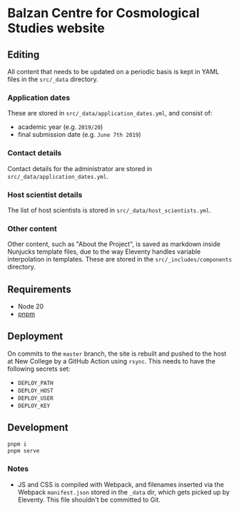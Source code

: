 # Balzan Centre for Cosmological Studies website

## Editing

All content that needs to be updated on a periodic basis is kept in YAML files in the `src/_data` directory.

### Application dates

These are stored in `src/_data/application_dates.yml`, and consist of:

- academic year (e.g. `2019/20`)
- final submission date (e.g. `June 7th 2019`)

### Contact details

Contact details for the administrator are stored in `src/_data/application_dates.yml`.

### Host scientist details

The list of host scientists is stored in `src/_data/host_scientists.yml`.

### Other content

Other content, such as "About the Project", is saved as markdown inside Nunjucks template files, due to the way Eleventy handles variable interpolation in templates. These are stored in the `src/_includes/components` directory.

## Requirements

- Node 20
- [pnpm](https://pnpm.io/)

## Deployment

On commits to the `master` branch, the site is rebuilt and pushed to the host at New College by a GitHub Action using `rsync`. This needs to have the following secrets set:

- `DEPLOY_PATH`
- `DEPLOY_HOST`
- `DEPLOY_USER`
- `DEPLOY_KEY`

## Development

```sh
pnpm i
pnpm serve
```

### Notes

- JS and CSS is compiled with Webpack, and filenames inserted via the Webpack `manifest.json` stored in the `_data` dir, which gets picked up by Eleventy. This file shouldn't be committed to Git.
